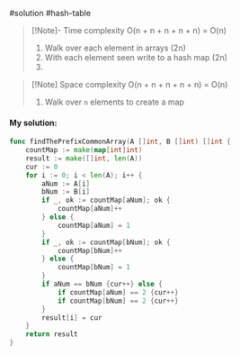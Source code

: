 #solution
#hash-table

>[!Note]- Time complexity
> O(n + n + n + n + n) = O(n)
> 1. Walk over each element in arrays (2n)
> 2. With each element seen write to a hash map (2n)
> 3. 

>[!Note] Space complexity
> O(n + n + n + n + n) = O(n)
> 1.  Walk over `n` elements to create a map
#### My solution:
```go
func findThePrefixCommonArray(A []int, B []int) []int {
    countMap := make(map[int]int)
    result := make([]int, len(A))
    cur := 0
    for i := 0; i < len(A); i++ {
        aNum := A[i]
        bNum := B[i]
        if _, ok := countMap[aNum]; ok {
            countMap[aNum]++
        } else {
            countMap[aNum] = 1
        }
        if _, ok := countMap[bNum]; ok {
            countMap[bNum]++
        } else {
            countMap[bNum] = 1
        }
        if aNum == bNum {cur++} else {
            if countMap[aNum] == 2 {cur++}
            if countMap[bNum] == 2 {cur++}         
        }
        result[i] = cur
    }
    return result
}
```


